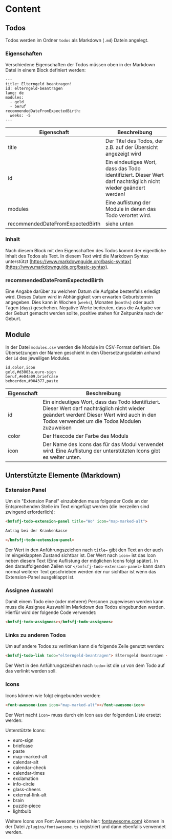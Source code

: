 # Content

## Todos

Todos werden im Ordner `todos` als Markdown (`.md`) Datein angelegt.

### Eigenschaften

Verschiedene Eigenschaften der Todos müssen oben in der Markdown Datei in einem Block definiert werden:

```
---
title: Elterngeld beantragen!
id: elterngeld-beantragen
lang: de
modules:
  - geld
  - beruf
recommendedDateFromExpectedBirth:
  weeks: -5
---
```

| Eigenschaft | Beschreibung |
| ----------- | ------------ |
| title       | Der Titel des Todos, der z.B. auf der Übersicht angezeigt wird |
| id          | Ein eindeutiges Wort, dass das Todo identifiziert. Dieser Wert darf nachträglich nicht wieder geändert werden! |
| modules     | Eine auflistung der Module in denen das Todo verortet wird. |
| recommendedDateFromExpectedBirth | siehe unten |

### Inhalt

Nach diesem Block mit den Eigenschaften des Todos kommt der eigentliche Inhalt des Todos als Text. In diesem Text wird die Markdown Syntax unterstützt [https://www.markdownguide.org/basic-syntax](https://www.markdownguide.org/basic-syntax).

### recommendedDateFromExpectedBirth

Eine Angabe darüber zu welchem Datum die Aufgabe bestenfalls erledigt wird. Dieses Datum wird in Abhängigkeit vom erwarten Geburtstermin angegeben. Dies kann in Wochen (`weeks`), Monaten (`months`) oder auch Tagen (`days`) geschehen. Negative Werte bedeuten, dass die Aufgabe vor der Geburt gemacht werden sollte, positive stehen für Zeitpunkte nach der Geburt.

## Module

In der Datei `modules.csv` werden die Module im CSV-Format definiert. Die Übersetzungen der Namen geschieht in den Übersetzungsdatein anhand der `id` des jeweiligen Modules.

```csv
id,color,icon
geld,#d3003a,euro-sign
beruf,#e04a09,briefcase
behoerden,#004377,paste
```

| Eigenschaft | Beschreibung |
| ----------- | ------------ |
| id          | Ein eindeutiges Wort, dass das Todo identifiziert. Dieser Wert darf nachträglich nicht wieder geändert werden! Dieser Wert wird auch in den Todos verwendet um die Todos Modulen zuzuweisen |
| color       | Der Hexcode der Farbe des Moduls |
| icon        | Der Name des Icons das für das Modul verwendet wird. Eine Auflistung der unterstützten Icons gibt es weiter unten. |

## Unterstützte Elemente (Markdown)

### Extension Panel

Um ein "Extension Panel" einzubinden muss folgender Code an der Entsprechenden Stelle im Text eingefügt werden (die leerzeilen sind zwingend erforderlich):

```html
<bmfsfj-todo-extension-panel title="Wo" icon="map-marked-alt">

Antrag bei der Krankenkasse

</bmfsfj-todo-extension-panel>
```

Der Wert in den Anführungszeichen nach `title=` gibt den Text an der auch im eingeklappten Zustand sichtbar ist. Der Wert nach `icon=` ist das Icon neben diesem Text (Eine Auflistung der möglichen Icons folgt später). In den darauffolgenden Zeilen vor `</bmfsfj-todo-extension-panel>` kann dann normal weiterer Text geschrieben werden der nur sichtbar ist wenn das Extension-Panel ausgeklappt ist.

### Assignee Auswahl

Damit einem Todo eine (oder mehrere) Personen zugewiesen werden kann muss die Assignee Auswahl im Markdown des Todos eingebunden werden. Hierfür wird der folgende Code verwendet:

```html
<bmfsfj-todo-assignees></bmfsfj-todo-assignees>
```

### Links zu anderen Todos

Um auf andere Todos zu verlinken kann die folgende Zeile genutzt werden:

```html
<bmfsfj-todo-link todo="elterngeld-beantragen"> Elterngeld Beantragen </bmfsfj-todo-link>
```

Der Wert in den Anführungszeichen nach `todo=` ist die `id` von dem Todo auf das verlinkt werden soll. 

### Icons

Icons können wie folgt eingebunden werden:

```html
<font-awesome-icon icon="map-marked-alt"></font-awesome-icon>
```

Der Wert nacht `icon=` muss durch ein Icon aus der folgenden Liste ersetzt werden:

Unterstützte Icons:
* euro-sign
* briefcase
* paste
* map-marked-alt
* calendar-alt
* calendar-check
* calendar-times
* exclamation
* info-circle
* glass-cheers
* external-link-alt
* brain
* puzzle-piece
* lightbulb

Weitere Icons von Font Awesome (siehe hier: [fontawesome.com](https://fontawesome.com/v5.15/icons?d=gallery&p=2&s=solid)) können in der Datei `/plugins/fontawesome.ts` registriert und dann ebenfalls verwendet werden.
